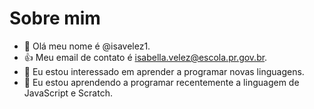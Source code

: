 # Sobre mim 
- 👋 Olá meu nome é @isavelez1.
- :+1: Meu email de contato é isabella.velez@escola.pr.gov.br.
- 👀 Eu estou interessado em aprender a programar novas linguagens.
- 🌱 Eu estou aprendendo a programar recentemente a linguagem de JavaScript e Scratch.
